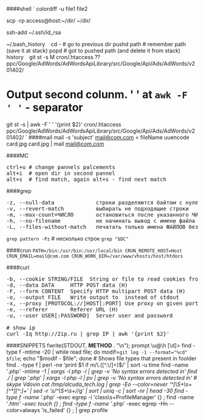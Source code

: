 ####shell
`
colordiff -u file1 file2

scp -rp access@host:~/dir/ ~/dir/

ssh-add ~/.ssh/id_rsa

~/.bash_history
`
`
cd -       # go to previous dir
pushd path # remember path (save it at stack)
popd       # got to pushed path (and delete it from stack)
history
`
`
git st -s
 M cron/.htaccess
?? ppc/Google/AdWords/AdWordsApiLibrary/src/Google/Api/Ads/AdWords/v201402/
# Output second colunm. ' ' at `awk -F ' '` - separator
git st -s | awk -F ' ' '{print $2}'
cron/.htaccess
ppc/Google/AdWords/AdWordsApiLibrary/src/Google/Api/Ads/AdWords/v201402/
`
####mail
mail -s 'subject' mail@com.com < fileName
uuencode card.jpg card.jpg | mail mail@com.com

####MC
<pre>
ctrl+u # change pannels palcements
alt+i  # open dir in second pannel
alt+s  # find match, again alt+s - find next match
</pre>

####grep
<pre>
-z, --null-data             строки разделяются байтом с нулевым значением, а не символом конца строки
-v, --revert-match          выбирать не подходящие строки
-m, --max-count=ЧИСЛО       остановиться после указанного ЧИСЛА совпадений
-h, --no-filename           не начинать вывод с имени файла
-L, --files-without-match   печатать только имена ФАЙЛОВ без совпадений
</pre>

`grep pattern -Pz` # несколько строк
`grep "$DC"`

####crun
`
PATH=/bin:/usr/bin:/usr/local/bin
CRUN_REMOTE_HOST=Host
CRUN_EMAIL=mail@com.com
CRUN_WORK_DIR=/var/www/vhosts/host/htdocs
`

####curl
<pre>
-b, --cookie STRING/FILE  String or file to read cookies from (H)
-d, --data DATA     HTTP POST data (H)
-F, --form CONTENT  Specify HTTP multipart POST data (H)
-o, --output FILE   Write output to <file> instead of stdout
-x, --proxy [PROTOCOL://]HOST[:PORT] Use proxy on given port
-e, --referer       Referer URL (H)
-u, --user USER[:PASSWORD]  Server user and password

# show ip
curl -Iq http://2ip.ru | grep IP | awk '{print $2}'
</pre>

####SNIPPETS
    fwrite(STDOUT, __METHOD__ . "\n");
    prompt \u@\h [\d]>
    find -type f -mtime -20 | while read file; do modif=`git log -1 --format="%cd" $file`; echo "$modif - $file"; done
    # Shows file types that present in foolder
    find . -type f | perl -ne 'print $1 if m/\.([^.\/]+)$/' | sort -u
    time find -name '*.php' -mtime -1 | xargs -l php -l | grep -v 'No syntax errors detected in'
    find ./ | grep '.php' | xargs -l php -l | pv | grep -v 'No syntax errors detected in'
    # skype Vdovin
    cat /tmp/alcuda_tech.log | grep -Eo --color=never '^\[\S+\s+[^\*][^:]+' | sed -r 's/^\S+\s+//g' | sort | uniq -c | sort -nr | head -30
    find -type f -name '*.php' -exec egrep -l 'class\s+ProfileManager' {} \;
    find -name '*.htm' -exec touch {} \;
    find -type f -name '*.php' -exec egrep -Hn --color=always 'is_failed' {} \; | grep profile